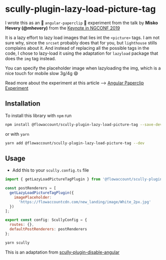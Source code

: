 # scully-plugin-lazy-load-picture-tag

I wrote this as an :paperclip: `angular-paperclip` :paperclip: experiment from the talk by **Misko Hevery (@mhevery)** from the [Keynote in NGCONF 2019](https://nitayneeman.com/posts/all-talks-from-ng-conf-2019/#keynote-1)

It is a lazy effort to lazy load images that lies int the `<picture>` tags. I am not sure why, since the `srcset` probably does that for you, but `lighthouse` stills complains about it. And instead of replacing all the possible tags in the code, I chose to lazy-load it using the adaptation for `lazyload` package that does the `img` tag instead.

You can specify the placeholder image when lazyloading the img, which is a nice touch for mobile slow 3g/4g :smile:

Read more about the experiment at this article --> [Angular Paperclip Experiment](https://wickstargazer.com/angular-paperclip-experiment)

## Installation

To install this library with `npm` run

```bash
npm install @flowaccount/scully-plugin-lazy-load-picture-tag --save-dev
```

or with `yarn`

```bash
yarn add @flowaccount/scully-plugin-lazy-load-picture-tag --dev
```

## Usage

- Add this to your `scully.config.ts` file

```javascript
import { getLazyLoadPictureTagPlugin } from '@flowaccount/scully-plugin-lazy-load-picture-tag';

const postRenderers = [
  getLazyLoadPictureTagPlugin({
    imagePlaceholder:
      'https://flowaccountcdn.com/new_landing/image/White_2px.jpg'
  })
];

export const config: ScullyConfig = {
  routes: {},
  defaultPostRenderers: postRenderers
};
```

```bash
yarn scully
```

This is an adaptation from [scully-plugin-disable-angular](https://github.com/samvloeberghs/kwerri-oss/blob/master/projects/scully-plugin-disable-angular)
